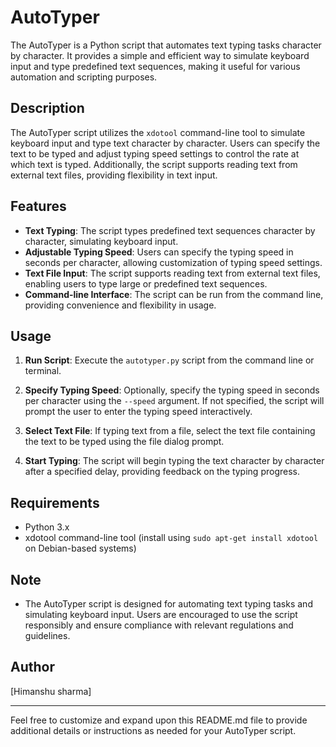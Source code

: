 # AutoTyper

The AutoTyper is a Python script that automates text typing tasks character by character. It provides a simple and efficient way to simulate keyboard input and type predefined text sequences, making it useful for various automation and scripting purposes.

## Description

The AutoTyper script utilizes the `xdotool` command-line tool to simulate keyboard input and type text character by character. Users can specify the text to be typed and adjust typing speed settings to control the rate at which text is typed. Additionally, the script supports reading text from external text files, providing flexibility in text input.

## Features

- **Text Typing**: The script types predefined text sequences character by character, simulating keyboard input.
- **Adjustable Typing Speed**: Users can specify the typing speed in seconds per character, allowing customization of typing speed settings.
- **Text File Input**: The script supports reading text from external text files, enabling users to type large or predefined text sequences.
- **Command-line Interface**: The script can be run from the command line, providing convenience and flexibility in usage.

## Usage

1. **Run Script**: Execute the `autotyper.py` script from the command line or terminal.
   
2. **Specify Typing Speed**: Optionally, specify the typing speed in seconds per character using the `--speed` argument. If not specified, the script will prompt the user to enter the typing speed interactively.
   
3. **Select Text File**: If typing text from a file, select the text file containing the text to be typed using the file dialog prompt.
   
4. **Start Typing**: The script will begin typing the text character by character after a specified delay, providing feedback on the typing progress.

## Requirements

- Python 3.x
- xdotool command-line tool (install using `sudo apt-get install xdotool` on Debian-based systems)

## Note

- The AutoTyper script is designed for automating text typing tasks and simulating keyboard input. Users are encouraged to use the script responsibly and ensure compliance with relevant regulations and guidelines.

## Author

[Himanshu sharma]

---

Feel free to customize and expand upon this README.md file to provide additional details or instructions as needed for your AutoTyper script.
